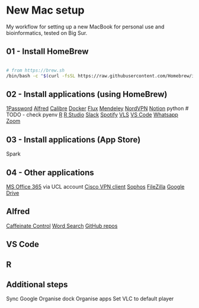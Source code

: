# New Mac setup

My workflow for setting up a new MacBook for personal use and bioinformatics, tested on Big Sur. 

## 01 - Install HomeBrew

```bash

# from https://brew.sh
/bin/bash -c "$(curl -fsSL https://raw.githubusercontent.com/Homebrew/install/HEAD/install.sh)"

```

## 02 - Install applications (using HomeBrew)

[1Password](https://formulae.brew.sh/cask/1password#default)
[Alfred](https://formulae.brew.sh/cask/alfred#default)
[Calibre](https://formulae.brew.sh/cask/calibre#default)
[Docker](https://formulae.brew.sh/cask/docker#default)
[Flux](https://formulae.brew.sh/cask/flux#default)
[Mendeley](https://formulae.brew.sh/cask/mendeley#default)
[NordVPN](https://formulae.brew.sh/cask/nordvpn#default)
[Notion](https://formulae.brew.sh/cask/notion#default)
python # TODO - check pyenv
[R](https://formulae.brew.sh/formula/r#default)
[R Studio](https://formulae.brew.sh/cask/rstudio#default)
[Slack](https://formulae.brew.sh/cask/slack#default)
[Spotify](https://formulae.brew.sh/cask/spotify#default)
[VLS](https://formulae.brew.sh/cask/vlc#default)
[VS Code](https://formulae.brew.sh/cask/visual-studio-code#default)
[Whatsapp](https://formulae.brew.sh/cask/whatsapp#default)
[Zoom](https://formulae.brew.sh/cask/zoom#default)

## 03 - Install applications (App Store)

Spark

## 04 - Other applications

[MS Office 365](https://www.office.com/) via UCL account
[Cisco VPN client](https://www.ucl.ac.uk/isd/how-to/connecting-to-ucl-vpn-macos-11big-sur)
[Sophos](https://www.ucl.ac.uk/isd/how-to/how-to-install-sophos-for-mac)
[FileZilla](https://filezilla-project.org/download.php?type=client)
[Google Drive](https://formulae.brew.sh/cask/google-drive#default)

## Alfred 

[Caffeinate Control](http://www.packal.org/workflow/caffeinate-control)
[Word Search](https://www.packal.org/workflow/word-search)
[GitHub repos](http://www.packal.org/workflow/github-repos)

## VS Code

## R

## Additional steps

Sync Google
Organise dock
Organise apps
Set VLC to default player


